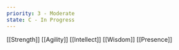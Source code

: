 ```yaml
---
priority: 3 - Moderate
state: C - In Progress
---
```


[[Strength]]
[[Agility]]
[[Intellect]]
[[Wisdom]]
[[Presence]]

